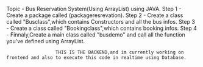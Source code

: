 Topic - Bus Reservation System(Using ArrayList) using JAVA.
Step 1 - Create a package called (packageresrevation).
Step 2 - Create a class called "Busclass",which contains Constructors and all the bus infos.
Step 3 - Create a class called "Bookingclass",which contains booking infos.
Step 4 - Finnaly,Create a main class called "busdemo" and call all the function you've defined using ArrayList.
                   
                      THIS IS THE BACKEND,and im currently working on frontend and also to execute this code in realtime using Database.
